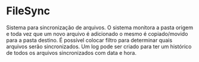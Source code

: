 # FileSync
Sistema para sincronização de arquivos. O sistema monitora a pasta origem e toda vez que um novo arquivo é adicionado o mesmo é copiado/movido para a pasta destino.
É possível colocar filtro para determinar quais arquivos serão sincronizados.
Um log pode ser criado para ter um histórico de todos os arquivos sincronizados com data e hora.

